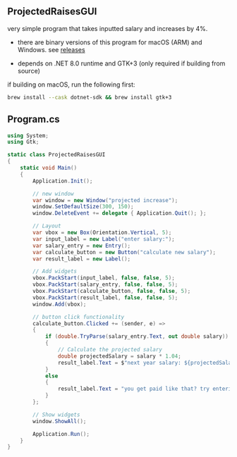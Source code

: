 ## ProjectedRaisesGUI 

very simple program that takes inputted salary and increases by 4%.

- there are binary versions of this program for macOS (ARM) and Windows. see [releases](https://github.com/mickey-doyle/ProjectedRaisesGUI/releases)

- depends on .NET 8.0 runtime and GTK+3 (only required if building from source)

if building on macOS, run the following first:
```zsh
brew install --cask dotnet-sdk && brew install gtk+3
```


## Program.cs
```csharp
using System;
using Gtk;

static class ProjectedRaisesGUI
{
    static void Main()
    {
        Application.Init();

        // new window
        var window = new Window("projected increase");
        window.SetDefaultSize(300, 150);
        window.DeleteEvent += delegate { Application.Quit(); };

        // Layout
        var vbox = new Box(Orientation.Vertical, 5);
        var input_label = new Label("enter salary:");
        var salary_entry = new Entry();
        var calculate_button = new Button("calculate new salary");
        var result_label = new Label();

        // Add widgets
        vbox.PackStart(input_label, false, false, 5);
        vbox.PackStart(salary_entry, false, false, 5);
        vbox.PackStart(calculate_button, false, false, 5);
        vbox.PackStart(result_label, false, false, 5);
        window.Add(vbox);

        // button click functionality
        calculate_button.Clicked += (sender, e) =>
        {
            if (double.TryParse(salary_entry.Text, out double salary))
            {
                // Calculate the projected salary
                double projectedSalary = salary * 1.04;
                result_label.Text = $"next year salary: ${projectedSalary:F2} (4% increase) (get that bread)";
            }
            else
            {
                result_label.Text = "you get paid like that? try entering a dollar amount.";
            }
        };

        // Show widgets
        window.ShowAll();

        Application.Run();
    }
}
```

